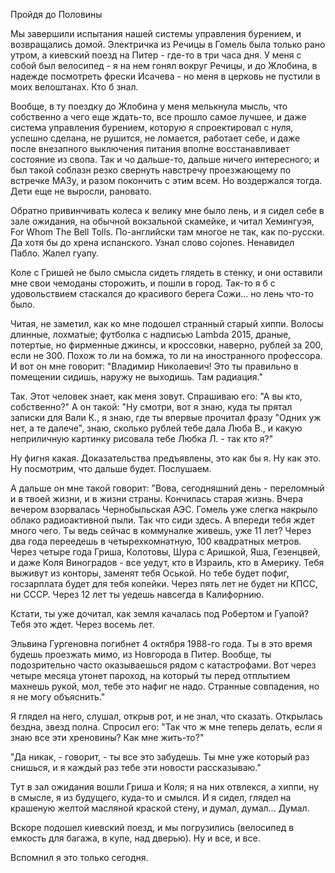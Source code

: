 Пройдя до Половины

Мы завершили испытания нашей системы управления бурением, и возвращались домой. Электричка из Речицы в Гомель была только рано утром, а киевский поезд на Питер - где-то в три часа дня.
У меня с собой был велосипед - я на нем гонял вокруг Речицы, и до Жлобина, в надежде посмотреть фрески Исачева - но меня в церковь не пустили в моих велоштанах. Кто б знал. 

Вообще, в ту поездку до Жлобина у меня мелькнула мысль, что собственно а чего еще ждать-то, все прошло самое лучшее, и даже система управления бурением, которую я спроектировал с нуля, успешно
сделана, не рушится, не ломается, работает себе, и даже после внезапного выключения питания вполне восстанавливает состояние из свопа. Так и чо дальше-то, дальше ничего интересного; и был
такой соблазн резко свернуть навстречу проезжающему по встречке МАЗу, и разом покончить с этим всем. Но воздержался тогда. Дети еще не выросли, рановато.

Обратно привинчивать колеса к велику мне было лень, и я сидел себе в зале ожидания, на обычной вокзальной скамейке, и читал Хемингуэя, For Whom The Bell Tolls. По-английски там многое 
не так, как по-русски. Да хотя бы до хрена испанского. Узнал слово cojones. Ненавидел Пабло. Жалел гуапу.

Коле с Гришей не было смысла сидеть глядеть в стенку, и они оставили мне свои чемоданы сторожить, и пошли в город. Так-то я б с удовольствием стаскался до красивого берега Сожи... но лень что-то было.

Читая, не заметил, как ко мне подошел странный старый хиппи. Волосы длинные, лохматые; футболка с надписью Lambda 2015, драные, потертые, но фирменные джинсы, и кроссовки, наверно, рублей
за 200, если не 300. Похож то ли на бомжа, то ли на иностранного профессора. И вот он мне говорит: "Владимир Николаевич! Это ты правильно в помещении сидишь, наружу не выходишь. Там радиация."

Так. Этот человек знает, как меня зовут. Спрашиваю его: "А вы кто, собственно?" А он такой: "Ну смотри, вот я знаю, куда ты прятал записки для Вали К., я знаю, где ты впервые прочитал фразу
"Одних уж нет, а те далече", знаю, сколько рублей тебе дала Люба В., и какую неприличную картинку рисовала тебе Любка Л. - так кто я?"

Ну фигня какая. Доказательства предъявлены, это как бы я. Ну как это. Ну посмотрим, что дальше будет. Послушаем.

А дальше он мне такой говорит:
"Вова, сегодняшний день - переломный и в твоей жизни, и в жизни страны. Кончилась старая жизнь. Вчера вечером взорвалась Чернобыльская АЭС. Гомель уже слегка накрыло облако радиоактивной пыли.
Так что сиди здесь. А впереди тебя ждет много чего. Ты ведь сейчас в коммуналке живешь, уже 11 лет? Через два года переедешь в четырехкомнатную, 100 квадратных метров.
Через четыре года Гриша, Колотовы, Шура с Аришкой, Яша, Гезенцвей, и даже Коля Виноградов - все уедут, кто в Израиль, кто в Америку. Тебя выживут из конторы, заменят тебя Оськой.
Но тебе будет пофиг, госзарплата будет для тебя копейки. Через пять лет не будет ни КПСС, ни СССР. Через 12 лет ты уедешь навсегда в Калифорнию.

Кстати, ты уже дочитал, как земля качалась под Робертом и Гуапой? Тебя это ждет. Через восемь лет.

Эльвина Гургеновна погибнет 4 октября 1988-го года. Ты в это время будешь проезжать мимо, из Новгорода в Питер. Вообще, ты подозрительно часто оказываешься рядом с катастрофами.
Вот через четыре месяца утонет пароход, на который ты перед отплытием махнешь рукой, мол, тебе это нафиг не надо. Странные совпадения, но я не могу объяснить."

Я глядел на него, слушал, открыв рот, и не знал, что сказать. Открылась бездна, звезд полна. Спросил его: "Так что ж мне теперь делать, если я знаю все эти хреновины? Как мне жить-то?"

"Да никак, - говорит, - ты все это забудешь. Ты мне уже который раз снишься, и я каждый раз тебе эти новости рассказываю."

Тут в зал ожидания вошли Гриша и Коля; я на них отвлекся, а хиппи, ну в смысле, я из будущего, куда-то и смылся. И я сидел, глядел на крашеную желтой масляной краской стену, и думал, думал...
Думал.

Вскоре подошел киевский поезд, и мы погрузились (велосипед в емкость для багажа, в купе, над дверью). Ну и все, и все. 

Вспомнил я это только сегодня.
